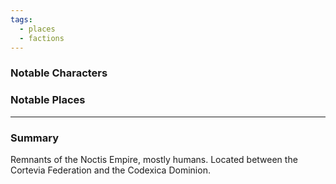 ```yaml
---
tags:
  - places
  - factions
---
```

### Notable Characters


### Notable Places


___
### Summary
Remnants of the Noctis Empire, mostly humans. Located between the Cortevia Federation and the Codexica Dominion.
